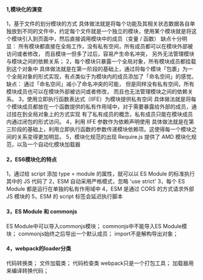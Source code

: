 #### 1,模块化的演变
1，基于文件的划分模块的方式
具体做法就是将每个功能及其相关状态数据各自单独放到不同的文件中，约定每个文件就是一个独立的模块，使用某个模块就是将这个模块引入到页面中，然后直接调用模块中的成员（变量 / 函数）
缺点十分明显：
所有模块都直接在全局工作，没有私有空间，所有成员都可以在模块外部被访问或者修改，
而且模块一但多了过后，容易产生命名冲突，
另外无法管理模块与模块之间的依赖关系；
2，每个模块只暴露一个全局对象，所有模块成员都挂载到这个对象中
具体做法就是在第一阶段的基础上，通过将每个模块「包裹」为一个全局对象的形式实现，有点类似于为模块内的成员添加了「命名空间」的感觉。
缺点：
通过「命名空间」减小了命名冲突的可能，
但是同样没有私有空间，所有模块成员也可以在模块外部被访问或者修改，
而且也无法管理模块之间的依赖关系。
3，使用立即执行函数表达式（IIFE）为模块提供私有空间
具体做法就是将每个模块成员都放在一个函数提供的私有作用域中，对于需要暴露给外部的成员，通过挂在到全局对象上的方式实现
有了私有成员的概念，私有成员只能在模块成员内通过闭包的形式访问。
4，利用 IIFE 参数作为依赖声明使用
具体做法就是在第三阶段的基础上，利用立即执行函数的参数传递模块依赖项。这使得每一个模块之间的关系变得更加明显。
5，模块化规范的出现
Require.js 提供了 AMD 模块化规范，以及一个自动化模块加载器

#### 2，ES6模块化的特点
1，通过给 script 添加 type = module 的属性，就可以以 ES Module 的标准执行其中的 JS 代码了
2，ESM 自动采用严格模式，忽略 'use strict'
3，每个 ES Module 都是运行在单独的私有作用域中
4，ESM 是通过 CORS 的方式请求外部 JS 模块的
5，ESM 的 script 标签会延迟执行脚本

#### 3，ES Module 和 commonjs
ES Module中可以导入commonjs模块；
commonjs中不能导入ES Module模块；
commonjs始终之后导出一个默认成员；
import不是解构导出对象；

#### 4，webpack的loader分类
代码转换类；
文件加载类；
代码检查类
webpack只是一个打包工具；
加载器用来编译转换代码；